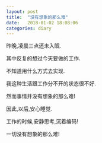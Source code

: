 ```yaml
---
layout: post
title:  "没有想象的那么难"
date:   2018-01-02 18:08:06
categories: diary
---
```


昨晚,凌晨三点还未入眠.

其中反复的想过今天要做的工作.

不知道用什么方式去实现.

我这种生活跟工作分不开的状态很不好.

然而事情并没有想象的那么难!

因此,以后,安心睡觉.

工作的时候,安静思考,沉着编码!

一切没有想象的那么难!

